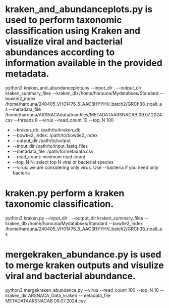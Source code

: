 # kraken_and_abundanceplots.py is used to perform taxonomic classification using Kraken and visualize viral and bacterial abundances according to information available in the provided metadata.

python3 kraken_and_abundanceplots.py --input_dir . --output_dir kraken_summary_files --kraken_db /home/harouna/Mydatabses/Standard --bowtie2_index /home/harouna/240405_VH01476_5_AAC3HYYHV_batch2/GRCh38_noalt_as --metadata_file /home/harouna/ARSNACAdata/bamfiles/METADATAARSNACAB.09.07.2024.csv --threads 8 --virus --read_count 10 --top_N 100
* --kraken_db: /path/to/kraken_db
* --bowtie2_index: /path/to/bowtie2_index
* --output_dir /path/to/output
* --input_dir /path/to/input_fastq_files
* --metadata_file: /path/to/metadata.csv
* --read_count: minimum read count
* --top_N N: select top N viral or bacterial species
* --virus: we are considering only virus. Use --bacteria if you need only bacteria




# kraken.py perform a kraken taxonomic classification.
python3 kraken.py --input_dir . --output_dir kraken_summary_files --kraken_db /home/harouna/Mydatabses/Standard --bowtie2_index /home/harouna/240405_VH01476_5_AAC3HYYHV_batch2/GRCh38_noalt_as

# mergekraken_abundance.py is used to merge kraken outputs and visulize viral and bacterial abundance.
python3 mergekraken_abundance.py --virus --read_count 100  --top_N 10 --kraken_dir ARSNACA_Data_kraken --metadata_file METADATAARSNACAB.09.07.2024.csv
